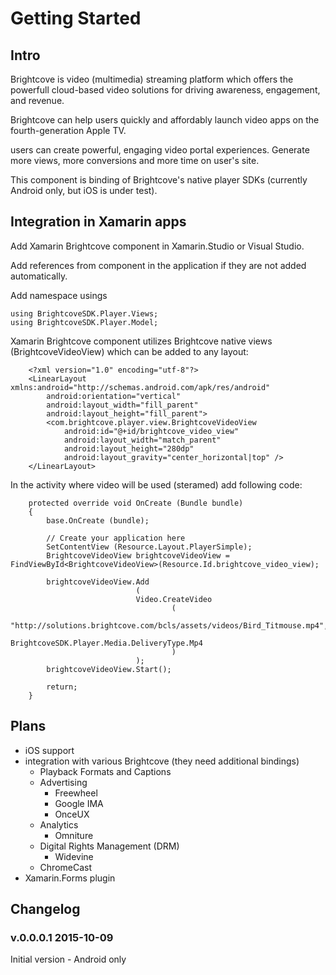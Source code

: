 # Getting Started

## Intro

Brightcove is video (multimedia) streaming platform which offers the powerfull 
cloud-based video solutions for driving awareness, engagement, and revenue.

Brightcove can help users quickly and affordably launch video apps on the 
fourth-generation Apple TV.

users can create powerful, engaging video portal experiences. Generate more views, 
more conversions and more time on user's site.

This component is binding of Brightcove's native player SDKs (currently Android only,
but iOS is under test).


## Integration in Xamarin apps

Add Xamarin Brightcove component in Xamarin.Studio or Visual Studio.

Add references from component in the application if they are not added automatically.

Add namespace usings 

	using BrightcoveSDK.Player.Views;
	using BrightcoveSDK.Player.Model;


Xamarin Brightcove component utilizes Brightcove native views (BrightcoveVideoView) which
can be added to any layout:

		<?xml version="1.0" encoding="utf-8"?>
		<LinearLayout xmlns:android="http://schemas.android.com/apk/res/android"
		    android:orientation="vertical"
		    android:layout_width="fill_parent"
		    android:layout_height="fill_parent">
		    <com.brightcove.player.view.BrightcoveVideoView
		        android:id="@+id/brightcove_video_view"
		        android:layout_width="match_parent"
		        android:layout_height="280dp"
		        android:layout_gravity="center_horizontal|top" />
		</LinearLayout> 


In the activity where video will be used (steramed) add following code:

		protected override void OnCreate (Bundle bundle)
		{
			base.OnCreate (bundle);

			// Create your application here
			SetContentView (Resource.Layout.PlayerSimple);
			BrightcoveVideoView brightcoveVideoView = FindViewById<BrightcoveVideoView>(Resource.Id.brightcove_video_view);

	        brightcoveVideoView.Add
	        					(
	        					Video.CreateVideo
	        							(
	        							"http://solutions.brightcove.com/bcls/assets/videos/Bird_Titmouse.mp4", 
	        							BrightcoveSDK.Player.Media.DeliveryType.Mp4
	        							)
	        					);
	        brightcoveVideoView.Start();

        	return;
		}



## Plans

*	iOS support
*	integration with various Brightcove (they need additional bindings)
	*	Playback Formats and Captions
	*	Advertising
		*	Freewheel
		*	Google IMA
		*	OnceUX
	*	Analytics
		*	Omniture
	*	Digital Rights Management (DRM)
		*	Widevine
	*	ChromeCast
*	Xamarin.Forms plugin

## Changelog

### v.0.0.0.1 2015-10-09

Initial version - Android only
